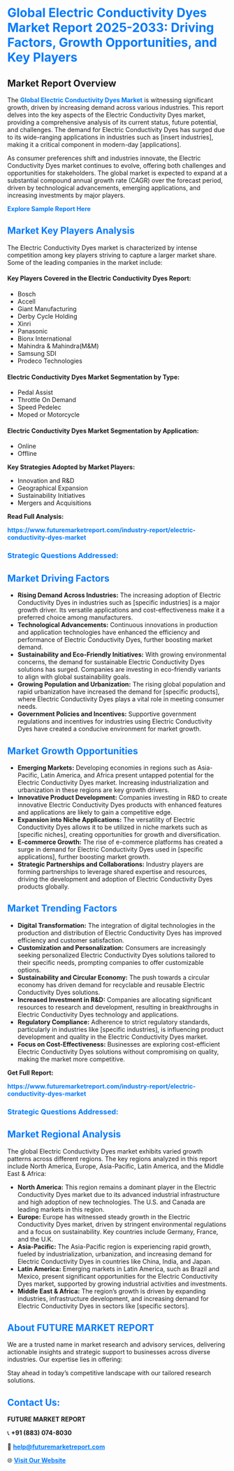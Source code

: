 <h1 style="color: #007BFF;">Global Electric Conductivity Dyes Market Report 2025-2033: Driving Factors, Growth Opportunities, and Key Players</h1>

<section id="overview">
<h2>Market Report Overview</h2>
<p>The <a href="https://www.futuremarketreport.com/industry-report/electric-conductivity-dyes-market" style="color: #007BFF; text-decoration: none;"><strong>Global Electric Conductivity Dyes Market</strong></a> is witnessing significant growth, driven by increasing demand across various industries. This report delves into the key aspects of the Electric Conductivity Dyes market, providing a comprehensive analysis of its current status, future potential, and challenges. The demand for Electric Conductivity Dyes has surged due to its wide-ranging applications in industries such as [insert industries], making it a critical component in modern-day [applications].</p>
<p>As consumer preferences shift and industries innovate, the Electric Conductivity Dyes market continues to evolve, offering both challenges and opportunities for stakeholders. The global market is expected to expand at a substantial compound annual growth rate (CAGR) over the forecast period, driven by technological advancements, emerging applications, and increasing investments by major players.</p>
</section>

<section id="overview">
<p><a href="https://www.futuremarketreport.com/request-sample/reportId=34512" style="color: #007BFF; text-decoration: none;"><strong>Explore Sample Report Here</strong></a></p>
</section>

<section id="key-players">
<h2 style="color: #007BFF;">Market Key Players Analysis</h2>
<p>The Electric Conductivity Dyes market is characterized by intense competition among key players striving to capture a larger market share. Some of the leading companies in the market include:</p>
<h4>Key Players Covered in the Electric Conductivity Dyes Report:</h4>
<ul><li>Bosch</li><li>Accell</li><li>Giant Manufacturing</li><li>Derby Cycle Holding</li><li>Xinri</li><li>Panasonic</li><li>Bionx International</li><li>Mahindra &amp; Mahindra(M&amp;M)</li><li>Samsung SDI</li><li>Prodeco Technologies</li></ul>
<h4>Electric Conductivity Dyes Market Segmentation by Type:</h4>
<ul><li>Pedal Assist</li><li>Throttle On Demand</li><li>Speed Pedelec</li><li>Moped or Motorcycle</li></ul>

<h4>Electric Conductivity Dyes Market Segmentation by Application:</h4>
<ul><li>Online</li><li>Offline</li></ul>
<p><strong>Key Strategies Adopted by Market Players:</strong></p>
<ul>
<li>Innovation and R&D</li>
<li>Geographical Expansion</li>
<li>Sustainability Initiatives</li>
<li>Mergers and Acquisitions</li>
</ul>
</section>

<section>
<p><strong>Read Full Analysis: </strong></p><a href="https://www.futuremarketreport.com/industry-report/electric-conductivity-dyes-market" style="color: #007BFF; text-decoration: none;"><strong>https://www.futuremarketreport.com/industry-report/electric-conductivity-dyes-market</strong></a>
<h3 style="color: #007BFF;">Strategic Questions Addressed:</h3>
</section>

<section id="driving-factors">
<h2 style="color: #007BFF;">Market Driving Factors</h2>
<ul>
<li><strong>Rising Demand Across Industries:</strong> The increasing adoption of Electric Conductivity Dyes in industries such as [specific industries] is a major growth driver. Its versatile applications and cost-effectiveness make it a preferred choice among manufacturers.</li>
<li><strong>Technological Advancements:</strong> Continuous innovations in production and application technologies have enhanced the efficiency and performance of Electric Conductivity Dyes, further boosting market demand.</li>
<li><strong>Sustainability and Eco-Friendly Initiatives:</strong> With growing environmental concerns, the demand for sustainable Electric Conductivity Dyes solutions has surged. Companies are investing in eco-friendly variants to align with global sustainability goals.</li>
<li><strong>Growing Population and Urbanization:</strong> The rising global population and rapid urbanization have increased the demand for [specific products], where Electric Conductivity Dyes plays a vital role in meeting consumer needs.</li>
<li><strong>Government Policies and Incentives:</strong> Supportive government regulations and incentives for industries using Electric Conductivity Dyes have created a conducive environment for market growth.</li>
</ul>
</section>

<section id="growth-opportunities">
<h2 style="color: #007BFF;">Market Growth Opportunities</h2>
<ul>
<li><strong>Emerging Markets:</strong> Developing economies in regions such as Asia-Pacific, Latin America, and Africa present untapped potential for the Electric Conductivity Dyes market. Increasing industrialization and urbanization in these regions are key growth drivers.</li>
<li><strong>Innovative Product Development:</strong> Companies investing in R&D to create innovative Electric Conductivity Dyes products with enhanced features and applications are likely to gain a competitive edge.</li>
<li><strong>Expansion into Niche Applications:</strong> The versatility of Electric Conductivity Dyes allows it to be utilized in niche markets such as [specific niches], creating opportunities for growth and diversification.</li>
<li><strong>E-commerce Growth:</strong> The rise of e-commerce platforms has created a surge in demand for Electric Conductivity Dyes used in [specific applications], further boosting market growth.</li>
<li><strong>Strategic Partnerships and Collaborations:</strong> Industry players are forming partnerships to leverage shared expertise and resources, driving the development and adoption of Electric Conductivity Dyes products globally.</li>
</ul>
</section>

<section id="trending-factors">
<h2 style="color: #007BFF;">Market Trending Factors</h2>
<ul>
<li><strong>Digital Transformation:</strong> The integration of digital technologies in the production and distribution of Electric Conductivity Dyes has improved efficiency and customer satisfaction.</li>
<li><strong>Customization and Personalization:</strong> Consumers are increasingly seeking personalized Electric Conductivity Dyes solutions tailored to their specific needs, prompting companies to offer customizable options.</li>
<li><strong>Sustainability and Circular Economy:</strong> The push towards a circular economy has driven demand for recyclable and reusable Electric Conductivity Dyes solutions.</li>
<li><strong>Increased Investment in R&D:</strong> Companies are allocating significant resources to research and development, resulting in breakthroughs in Electric Conductivity Dyes technology and applications.</li>
<li><strong>Regulatory Compliance:</strong> Adherence to strict regulatory standards, particularly in industries like [specific industries], is influencing product development and quality in the Electric Conductivity Dyes market.</li>
<li><strong>Focus on Cost-Effectiveness:</strong> Businesses are exploring cost-efficient Electric Conductivity Dyes solutions without compromising on quality, making the market more competitive.</li>
</ul>
</section>

<section>
<p><strong>Get Full Report: </strong></p><a href="https://www.futuremarketreport.com/industry-report/electric-conductivity-dyes-market" style="color: #007BFF; text-decoration: none;"><strong>https://www.futuremarketreport.com/industry-report/electric-conductivity-dyes-market</strong></a>
<h3 style="color: #007BFF;">Strategic Questions Addressed:</h3>
</section>


<section id="regional-analysis">
<h2 style="color: #007BFF;">Market Regional Analysis</h2>
<p>The global Electric Conductivity Dyes market exhibits varied growth patterns across different regions. The key regions analyzed in this report include North America, Europe, Asia-Pacific, Latin America, and the Middle East & Africa:</p>
<ul>
<li><strong>North America:</strong> This region remains a dominant player in the Electric Conductivity Dyes market due to its advanced industrial infrastructure and high adoption of new technologies. The U.S. and Canada are leading markets in this region.</li>
<li><strong>Europe:</strong> Europe has witnessed steady growth in the Electric Conductivity Dyes market, driven by stringent environmental regulations and a focus on sustainability. Key countries include Germany, France, and the U.K.</li>
<li><strong>Asia-Pacific:</strong> The Asia-Pacific region is experiencing rapid growth, fueled by industrialization, urbanization, and increasing demand for Electric Conductivity Dyes in countries like China, India, and Japan.</li>
<li><strong>Latin America:</strong> Emerging markets in Latin America, such as Brazil and Mexico, present significant opportunities for the Electric Conductivity Dyes market, supported by growing industrial activities and investments.</li>
<li><strong>Middle East & Africa:</strong> The region’s growth is driven by expanding industries, infrastructure development, and increasing demand for Electric Conductivity Dyes in sectors like [specific sectors].</li>
</ul>
</section>

<footer>
<h2 style="color: #007BFF;">About FUTURE MARKET REPORT</h2>
<p>We are a trusted name in market research and advisory services, delivering actionable insights and strategic support to businesses across diverse industries. Our expertise lies in offering:</p>

<p>Stay ahead in today’s competitive landscape with our tailored research solutions.</p>

<h2 style="color: #007BFF;">Contact Us:</h2>
<p><strong>FUTURE MARKET REPORT</strong></p>
<p>📞 <strong>+91 (883) 074-8030</strong></p>
<p>📧 <strong><a href="mailto:help@futuremarketreport.com" style="color: #007BFF;">help@futuremarketreport.com</a></strong></p>
<p>🌐 <strong><a href="https://www.futuremarketreport.com/" style="color: #007BFF;">Visit Our Website</a></strong></p>
</footer>